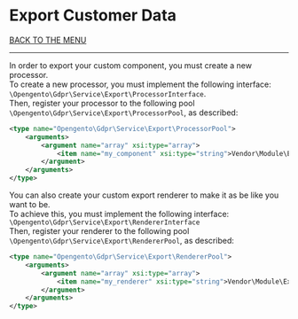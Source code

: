 # Export Customer Data

[BACK TO THE MENU](/magento2-gdpr/)

___

In order to export your custom component, you must create a new processor.  
To create a new processor, you must implement the following interface: `\Opengento\Gdpr\Service\Export\ProcessorInterface`.  
Then, register your processor to the following pool `\Opengento\Gdpr\Service\Export\ProcessorPool`, as described:

```xml
<type name="Opengento\Gdpr\Service\Export\ProcessorPool">
    <arguments>
        <argument name="array" xsi:type="array">
            <item name="my_component" xsi:type="string">Vendor\Module\ExportProcessor</item>
        </argument>
    </arguments>
</type>
```

You can also create your custom export renderer to make it as be like you want to be.  
To achieve this, you must implement the following interface: `\Opengento\Gdpr\Service\Export\RendererInterface`  
Then, register your renderer to the following pool `\Opengento\Gdpr\Service\Export\RendererPool`, as described:

```xml
<type name="Opengento\Gdpr\Service\Export\RendererPool">
    <arguments>
        <argument name="array" xsi:type="array">
            <item name="my_renderer" xsi:type="string">Vendor\Module\ExportRenderer</item>
        </argument>
    </arguments>
</type>
```
